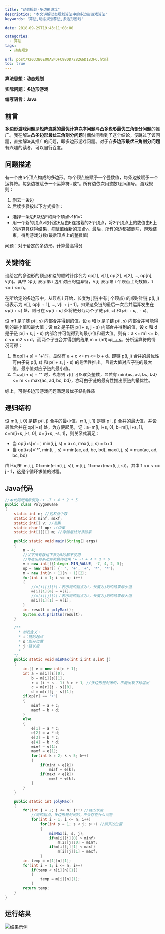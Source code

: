 ```yaml
---
title: "动态规划-多边形游戏"
description: "本文讲解动态规划算法中的多边形游戏算法"
keywords: "算法,动态规划算法,多边形游戏"

date: 2018-09-29T19:43:11+08:00

categories:
  - 算法
tags:
  - 动态规划

url: post/92033B0E00AB4DFC98DD728266D1B3F6.html
toc: true
---
```


**算法思想：动态规划**

**实际问题：多边形游戏**

**编写语言：Java**

<!--More-->

## 前言

**多边形游戏问题**是**矩阵连乘的最优计算次序问题**与**凸多边形最优三角剖分问题**的推广。我在解决**凸多边形最优三角剖分问题**时偶然间看到了这个结论，便跳过了该问题，直接解决其推广的问题，即多边形游戏问题。对于**凸多边形最优三角剖分问题**有兴趣的读者，可以自行百度。

## 问题描述

有一个由n个顶点构成的多边形。每个顶点被赋予一个整数值，每条边被赋予一个运算符。每条边被赋予一个运算符+或*。所有边依次用整数1到n编号。
游戏规则：
1. 删去一条边
2. 后续步骤按以下方式操作：
* 选择一条边E及边E的两个顶点v1和v2
*  用一个新的顶点v取代边E及由E连接着的2个顶点，将2个顶点上的数值由E上的运算符获得结果，病赋值给新的顶点v。最后，所有的边都被删除，游戏结束，得到游戏分数(最后顶点上的整数值)

问题：对于给定的多边形，计算最高得分

## 关键特征

设给定的多边形的顶点和边的顺时针序列为 op[1], v[1], op[2], v[2], ..., op[n], v[n]。其中 op[i] 表示第 i  边所对应的运算符，v[i] 表示第 i 个顶点上的数值，1 <= i <= n。

在所给定的多边形中，从顶点 i 开始，长度为 j(链中有 j 个顶点) 的顺时针链 p(i, j) 可表示为 v[i], op[i + 1], ..., v[i + j - 1]。如果这条链的最后一次合并运算发生在 op[i + s] 处，则可在 op[i + s] 处将链分为两个子链 p(i, s) 和 p(i + s, j - s)。

设 m1 是子链 p(i, s) 内部合并得到的值，设 a 和 b 是子链 p(i, s) 内部合并可能得到的最小值和最大值；设 m2 是子链  p(i + s, j - s) 内部合并得到的值，设 c 和 d 是子链 p(i + s, j - s) 内部合并可能得到的最小值和最大值。则有：a <= m1 <= b, c <= m2 <= d。而两个子链合并得到的结果 m = (m1)op[i + s](m2)。分析运算符的情况可得：
1. 当op[i + s] = '+'时，显然有 a + c <= m <= b + d。即链 p(i, j) 合并的最优性可由子链 p(i, s) 和 p(i + s, j - s) 的最优性推出。且最大值对应子链的最大值，最小值对应子链的最小值。
2. 当op[i + s] = '*'时，考虑到 v[i] 可以取负整数，显然有 min{ac, ad, bc, bd} <= m <= max{ac, ad, bc, bd}，亦可由子链的最有性推出原链的最优性。

综上，可得多边形游戏问题满足最优子结构性质

## 递归结构

设 m[i, j, 0] 是链 p(i, j) 合并的最小值，m[i, j, 1] 是链 p(i, j) 合并的最大值，并设最优合并在 op[i+s] 处，为方便起见，记：a=m[i, i+s, 0], b=m[i, i+s, 1], c=m[i+s, j-s, 0], d=[i+s, j-s, 1]，则关系式满足：
* 当 op[i+s]='+', min(i, j, s) = a+c, max(i, j, s) = b+d
* 当 op[i+s]='*', min(i, j, s) = min(ac, ad, bc, bd), max(i, j, s) = max(ac, ad, bc, bd)

由此可知 m[i, j, 0]=min(min(i, j, s)), m[i, j, 1]=max(max(i, j, s))，其中 1 <= s <= j - 1，这是个循环求值的过程。

## Java代码

```Java
//本代码所用示例为：+ -7 + 4 * 2 * 5
public class PolygonGame
{
    static int n; //边和点个数
    static int minf, maxf;
    static int[] v; //点集
    static char[] op; //边集
    static int[][][] m; //存储最终计算结果

    public static void main(String[] args)
    {
        n = 4;
        //以下所有数组下标为0的都不使用
        //构造出的多边形的最终结果：+ -7 + 4 * 2 * 5
        v = new int[]{Integer.MIN_VALUE, -7, 4, 2, 5};
        op = new char[] {' ', '+', '+', '*', '*'};
        m = new int[n + 1][n + 1][2];
        for(int i = 1; i <= n; i++)
        {
            //m[i][j][0]：表示链的起点为i，长度为j时的结果最小值
            m[i][1][0] = v[i];
            //m[i][j][1]：表示链的起点为i，长度为j时的结果最大值
            m[i][1][1] = v[i];
        }
        int result = polyMax();
        System.out.println(result);
    }

    /**
      * 参数含义：
      * i：链的起点
      * s：断开位置
      * j：链长度
      *
    */
    public static void minMax(int i,int s,int j)
    {
        int[] e = new int[n + 1];
        int a = m[i][s][0],
            b = m[i][s][1],
            r = (i + s - 1) % n + 1, //多边形是封闭的，不能出现下标溢出
            c = m[r][j - s][0],
            d = m[r][j - s][1];
        if(op[r] == '+')
        {
            minf = a + c;
            maxf = b + d;
        }
        else
        {
            e[1] = a * c;
            e[2] = a * d;
            e[3] = b * c;
            e[4] = b * d;
            minf = e[1];
            maxf = e[1];
            for(int k = 2; k < 5; k++)
            {
                if(minf > e[k])
                    minf = e[k];
                if(maxf < e[k])
                    maxf = e[k];
            }
        }
    }

    public static int polyMax()
    {
        for(int j = 2; j <= n; j++) //链的长度
            //链的起点，多边形是封闭的，不会存在什么问题
            for(int i = 1; i <= n; i++)
                for(int s = 1; s < j; s++) //断开的位置
                {
                    minMax(i, s, j);
                    if(m[i][j][0] > minf)
                        m[i][j][0] = minf;
                    if(m[i][j][1] < maxf)
                        m[i][j][1] = maxf;
                }
        int temp = m[1][n][1];
        for(int i = 1; i <= n; i++)
            if(temp < m[i][n][1])
            {
                temp = m[i][n][1];
            }
        return temp;
    }
}
```

## 运行结果

![结果示例](/imgs/动态规划-多边形游戏.jpg)
